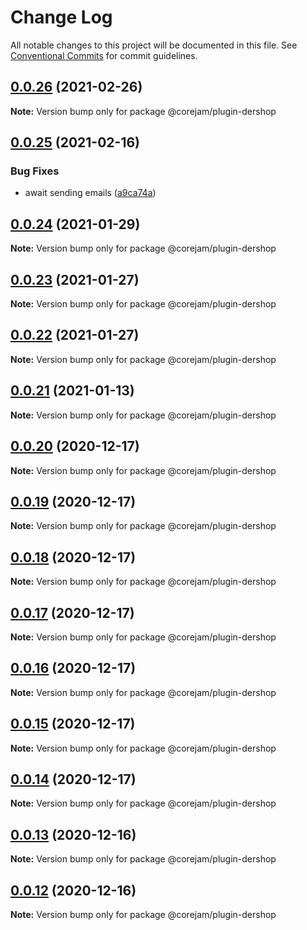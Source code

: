 # Change Log

All notable changes to this project will be documented in this file.
See [Conventional Commits](https://conventionalcommits.org) for commit guidelines.

## [0.0.26](https://github.com/Corejam/Corejam/compare/@corejam/plugin-dershop@0.0.25...@corejam/plugin-dershop@0.0.26) (2021-02-26)

**Note:** Version bump only for package @corejam/plugin-dershop





## [0.0.25](https://github.com/Corejam/Corejam/compare/@corejam/plugin-dershop@0.0.24...@corejam/plugin-dershop@0.0.25) (2021-02-16)


### Bug Fixes

* await sending emails ([a9ca74a](https://github.com/Corejam/Corejam/commit/a9ca74ac5723caf7864d4b0b15ffd423ad3eabe2))





## [0.0.24](https://github.com/Corejam/Corejam/compare/@corejam/plugin-dershop@0.0.23...@corejam/plugin-dershop@0.0.24) (2021-01-29)

**Note:** Version bump only for package @corejam/plugin-dershop





## [0.0.23](https://github.com/Corejam/Corejam/compare/@corejam/plugin-dershop@0.0.22...@corejam/plugin-dershop@0.0.23) (2021-01-27)

**Note:** Version bump only for package @corejam/plugin-dershop





## [0.0.22](https://github.com/Corejam/Corejam/compare/@corejam/plugin-dershop@0.0.21...@corejam/plugin-dershop@0.0.22) (2021-01-27)

**Note:** Version bump only for package @corejam/plugin-dershop





## [0.0.21](https://github.com/Corejam/Corejam/compare/@corejam/plugin-dershop@0.0.20...@corejam/plugin-dershop@0.0.21) (2021-01-13)

**Note:** Version bump only for package @corejam/plugin-dershop





## [0.0.20](https://github.com/Corejam/Corejam/compare/@corejam/plugin-dershop@0.0.19...@corejam/plugin-dershop@0.0.20) (2020-12-17)

**Note:** Version bump only for package @corejam/plugin-dershop





## [0.0.19](https://github.com/Corejam/Corejam/compare/@corejam/plugin-dershop@0.0.14...@corejam/plugin-dershop@0.0.19) (2020-12-17)

**Note:** Version bump only for package @corejam/plugin-dershop





## [0.0.18](https://github.com/Corejam/Corejam/compare/@corejam/plugin-dershop@0.0.17...@corejam/plugin-dershop@0.0.18) (2020-12-17)

**Note:** Version bump only for package @corejam/plugin-dershop





## [0.0.17](https://github.com/Corejam/Corejam/compare/@corejam/plugin-dershop@0.0.16...@corejam/plugin-dershop@0.0.17) (2020-12-17)

**Note:** Version bump only for package @corejam/plugin-dershop





## [0.0.16](https://github.com/Corejam/Corejam/compare/@corejam/plugin-dershop@0.0.15...@corejam/plugin-dershop@0.0.16) (2020-12-17)

**Note:** Version bump only for package @corejam/plugin-dershop





## [0.0.15](https://github.com/Corejam/Corejam/compare/@corejam/plugin-dershop@0.0.14...@corejam/plugin-dershop@0.0.15) (2020-12-17)

**Note:** Version bump only for package @corejam/plugin-dershop





## [0.0.14](https://github.com/Corejam/Corejam/compare/@corejam/plugin-dershop@0.0.11...@corejam/plugin-dershop@0.0.14) (2020-12-17)

**Note:** Version bump only for package @corejam/plugin-dershop





## [0.0.13](https://github.com/Corejam/Corejam/compare/@corejam/plugin-dershop@0.0.11...@corejam/plugin-dershop@0.0.13) (2020-12-16)

**Note:** Version bump only for package @corejam/plugin-dershop





## [0.0.12](https://github.com/Corejam/Corejam/compare/@corejam/plugin-dershop@0.0.11...@corejam/plugin-dershop@0.0.12) (2020-12-16)

**Note:** Version bump only for package @corejam/plugin-dershop
